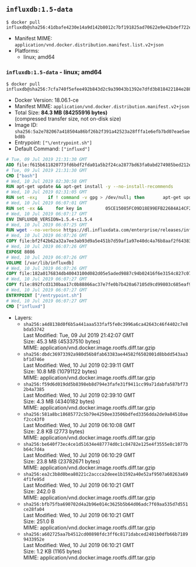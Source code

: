 ## `influxdb:1.5-data`

```console
$ docker pull influxdb@sha256:41dbafe4230e14a9d142b8012c7bf191825ad70622e9e42bdef722ec7c0e05c2
```

-	Manifest MIME: `application/vnd.docker.distribution.manifest.list.v2+json`
-	Platforms:
	-	linux; amd64

### `influxdb:1.5-data` - linux; amd64

```console
$ docker pull influxdb@sha256:7cfa740f5efee492b843d2c9a39043b1392e7dfd3b818422184e288ae4d1b5ec
```

-	Docker Version: 18.06.1-ce
-	Manifest MIME: `application/vnd.docker.distribution.manifest.v2+json`
-	Total Size: **84.3 MB (84255916 bytes)**  
	(compressed transfer size, not on-disk size)
-	Image ID: `sha256:5a2e782067a418504a86bf26b2f391a42523a28fffa1e6efb7bd07eae5aebd8b`
-	Entrypoint: `["\/entrypoint.sh"]`
-	Default Command: `["influxd"]`

```dockerfile
# Tue, 09 Jul 2019 21:31:30 GMT
ADD file:f615b611820773fd6bdf2fda01a5b2f24ca2877bd63fa0abd274985bed212e67 in / 
# Tue, 09 Jul 2019 21:31:30 GMT
CMD ["bash"]
# Wed, 10 Jul 2019 02:30:58 GMT
RUN apt-get update && apt-get install -y --no-install-recommends 		ca-certificates 		curl 		netbase 		wget 	&& rm -rf /var/lib/apt/lists/*
# Wed, 10 Jul 2019 02:31:05 GMT
RUN set -ex; 	if ! command -v gpg > /dev/null; then 		apt-get update; 		apt-get install -y --no-install-recommends 			gnupg 			dirmngr 		; 		rm -rf /var/lib/apt/lists/*; 	fi
# Wed, 10 Jul 2019 06:07:01 GMT
RUN set -ex &&     for key in         05CE15085FC09D18E99EFB22684A14CF2582E0C5 ;     do         gpg --keyserver ha.pool.sks-keyservers.net --recv-keys "$key" ||         gpg --keyserver pgp.mit.edu --recv-keys "$key" ||         gpg --keyserver keyserver.pgp.com --recv-keys "$key" ;     done
# Wed, 10 Jul 2019 06:07:17 GMT
ENV INFLUXDB_VERSION=1.5.4-c1.5.4
# Wed, 10 Jul 2019 06:07:25 GMT
RUN wget --no-verbose https://dl.influxdata.com/enterprise/releases/influxdb-data_${INFLUXDB_VERSION}_amd64.deb.asc &&     wget --no-verbose https://dl.influxdata.com/enterprise/releases/influxdb-data_${INFLUXDB_VERSION}_amd64.deb &&     gpg --batch --verify influxdb-data_${INFLUXDB_VERSION}_amd64.deb.asc influxdb-data_${INFLUXDB_VERSION}_amd64.deb &&     dpkg -i influxdb-data_${INFLUXDB_VERSION}_amd64.deb &&     rm -f influxdb-data_${INFLUXDB_VERSION}_amd64.deb*
# Wed, 10 Jul 2019 06:07:26 GMT
COPY file:bf2f42b62a32a7ee3ab93d9a5e451b7d59af1a97e40dc4a76b8aaf2f64383d7a in /etc/influxdb/influxdb.conf 
# Wed, 10 Jul 2019 06:07:26 GMT
EXPOSE 8086
# Wed, 10 Jul 2019 06:07:26 GMT
VOLUME [/var/lib/influxdb]
# Wed, 10 Jul 2019 06:07:26 GMT
COPY file:182a0176834db40043100d082d05e5aded9887c94b02416f6e3154c827c07360 in /entrypoint.sh 
# Wed, 10 Jul 2019 06:07:27 GMT
COPY file:892fcd3130baa17c0b88866ac37e7fe0b7b420a67105d9cd99803c685eaf9df4 in /init-influxdb.sh 
# Wed, 10 Jul 2019 06:07:27 GMT
ENTRYPOINT ["/entrypoint.sh"]
# Wed, 10 Jul 2019 06:07:27 GMT
CMD ["influxd"]
```

-	Layers:
	-	`sha256:a4d8138d0f6b5a441aaa533faf5fe0c3996a6ca42643c46f4402c7e8bda53742`  
		Last Modified: Tue, 09 Jul 2019 21:42:07 GMT  
		Size: 45.3 MB (45337510 bytes)  
		MIME: application/vnd.docker.image.rootfs.diff.tar.gzip
	-	`sha256:dbdc36973392a980d56b8fab63383ae44582f6502001d8bbdd543aa3bf1d746e`  
		Last Modified: Wed, 10 Jul 2019 02:39:11 GMT  
		Size: 10.8 MB (10791122 bytes)  
		MIME: application/vnd.docker.image.rootfs.diff.tar.gzip
	-	`sha256:f59d6d019dd5b8398eb8d794e3fafe31f9411cc99a71dabfa587bf732b4a7385`  
		Last Modified: Wed, 10 Jul 2019 02:39:10 GMT  
		Size: 4.3 MB (4340182 bytes)  
		MIME: application/vnd.docker.image.rootfs.diff.tar.gzip
	-	`sha256:581a8bc18685772c5b79e4250ee33506bdfed3356dda2de9a84510aef2cc43f0`  
		Last Modified: Wed, 10 Jul 2019 06:10:08 GMT  
		Size: 2.8 KB (2773 bytes)  
		MIME: application/vnd.docker.image.rootfs.diff.tar.gzip
	-	`sha256:be640f73ec4ce1d51634e487774d0c1c84782e125e4f3555e8c1077bb64c7d4a`  
		Last Modified: Wed, 10 Jul 2019 06:10:29 GMT  
		Size: 23.8 MB (23782671 bytes)  
		MIME: application/vnd.docker.image.rootfs.diff.tar.gzip
	-	`sha256:ea2c3b8d0bea80221c2accca2deee1b1592a40e52af9507a60263a694f1fe95d`  
		Last Modified: Wed, 10 Jul 2019 06:10:21 GMT  
		Size: 242.0 B  
		MIME: application/vnd.docker.image.rootfs.diff.tar.gzip
	-	`sha256:bfb75fba690702d4a2b96e014c3625b5b64d06adc7f69aa535d7d551ce28fa04`  
		Last Modified: Wed, 10 Jul 2019 06:10:21 GMT  
		Size: 251.0 B  
		MIME: application/vnd.docker.image.rootfs.diff.tar.gzip
	-	`sha256:a602725aa7b4512cd00898fdc3ff6c8171dabced2401b0dfb66b71899433952e`  
		Last Modified: Wed, 10 Jul 2019 06:10:21 GMT  
		Size: 1.2 KB (1165 bytes)  
		MIME: application/vnd.docker.image.rootfs.diff.tar.gzip
